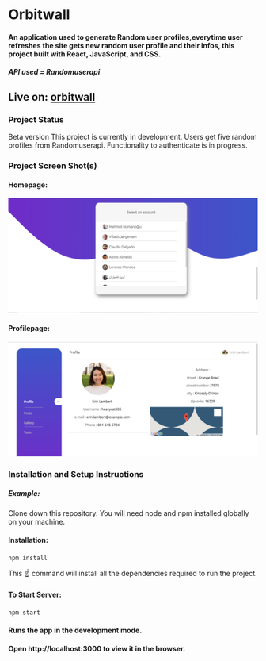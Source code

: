 # Orbitwall

#### An application used to generate Random user profiles,everytime user refreshes the site gets new random user profile and their infos, this project built with React, JavaScript, and CSS.
##### API used = Randomuserapi

## Live on: [orbitwall](https://akhildh-orbitwall.netlify.app/)

### Project Status
Beta version
This project is currently in development. Users get five random profiles from Randomuserapi. Functionality to authenticate is in progress.

### Project Screen Shot(s)
#### Homepage:
![ Homepage ](/screenshots/homepage.PNG)

#### Profilepage:
![ Profile page ](/screenshots/profilepage.PNG)

### Installation and Setup Instructions
##### Example:
Clone down this repository. You will need node and npm installed globally on your machine.

#### Installation:

`npm install`

This :point_up: command will install all the dependencies required to run the project.


#### To Start Server:

`npm start`

#### Runs the app in the development mode.
#### Open http://localhost:3000 to view it in the browser.



